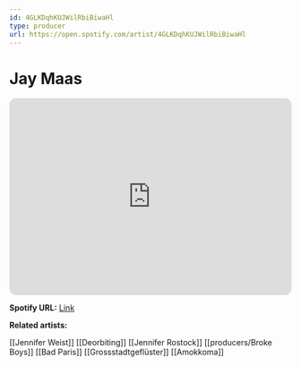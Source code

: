 ```yaml
---
id: 4GLKDqhKUJWilRbiBiwaHl
type: producer
url: https://open.spotify.com/artist/4GLKDqhKUJWilRbiBiwaHl
---
```

# Jay Maas

<iframe style="border-radius:12px" src="https://open.spotify.com/embed/artist/4GLKDqhKUJWilRbiBiwaHl" width="100%" height="352" frameBorder="0" allowfullscreen="" allow="autoplay; clipboard-write; encrypted-media; fullscreen; picture-in-picture" loading="lazy"></iframe>

**Spotify URL:** [Link](https://open.spotify.com/artist/4GLKDqhKUJWilRbiBiwaHl)

**Related artists:**

[[Jennifer Weist]]
[[Deorbiting]]
[[Jennifer Rostock]]
[[producers/Broke Boys]]
[[Bad Paris]]
[[Grossstadtgeflüster]]
[[Amokkoma]]
